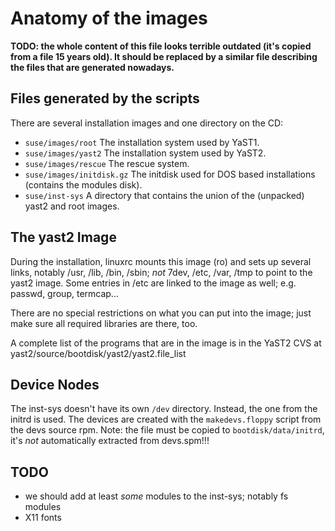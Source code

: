 # Anatomy of the images

**TODO: the whole content of this file looks terrible outdated (it's copied from
a file 15 years old). It should be replaced by a similar file describing the
files that are generated nowadays.**

## Files generated by the scripts

There are several installation images and one directory on the CD:

* ```suse/images/root``` The installation system used by YaST1.
* ```suse/images/yast2``` The installation system used by YaST2.
* ```suse/images/rescue``` The rescue system.
* ```suse/images/initdisk.gz``` The initdisk used for DOS based installations
  (contains the modules disk).
* ```suse/inst-sys``` A directory that contains the union of the (unpacked)
  yast2 and root images.

## The yast2 Image

During the installation, linuxrc mounts this image (ro) and sets up
several links, notably /usr, /lib, /bin, /sbin; *not* 7dev, /etc, /var,
/tmp to point to the yast2 image. Some entries in /etc are linked to the
image as well; e.g. passwd, group, termcap...

There are no special restrictions on what you can put into the image;
just make sure all required libraries are there, too.

A complete list of the programs that are in the image is in the YaST2 CVS at
yast2/source/bootdisk/yast2/yast2.file_list

## Device Nodes

The inst-sys doesn't have its own ```/dev``` directory. Instead, the one from
the initrd is used. The devices are created with the ```makedevs.floppy```
script from the devs source rpm. Note: the file must be copied to
```bootdisk/data/initrd```, it's *not* automatically extracted from devs.spm!!!

## TODO

- we should add at least *some* modules to the inst-sys; notably fs modules
- X11 fonts
